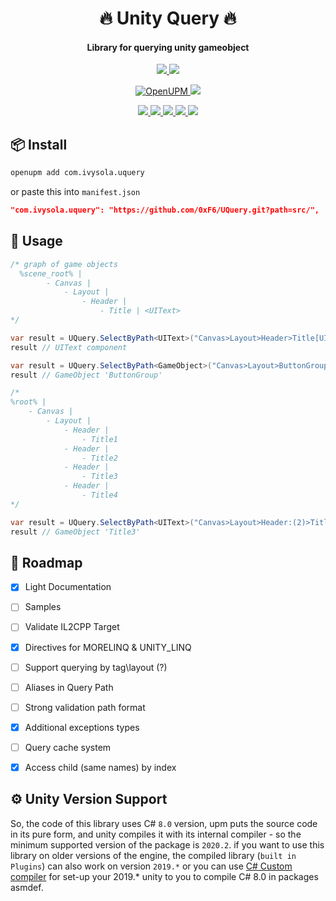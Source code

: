 <!-- Name -->
<h1 align="center">
  🔥 Unity Query 🔥
</h1>
<!-- desc -->
<h4 align="center">
  Library for querying unity gameobject
</h4>

<!-- classic badges -->
<p align="center">
  <a href="#">
    <img src="http://img.shields.io/:license-MIT-blue.svg">
  </a>
  <a href="https://github.com/0xF6/UQuery/releases">
    <img src="https://img.shields.io/github/release/0xF6/UQuery.svg?logo=github&style=flat">
  </a>
</p>

<!-- popup badges -->
<p align="center">
   <a href="https://openupm.com/packages/com.ivysola.uquery/">
    <img alt="OpenUPM" src="https://img.shields.io/npm/v/com.ivysola.uquery?label=openupm&registry_uri=https://package.openupm.com">
  </a>
  <a href="https://t.me/ivysola">
    <img src="https://img.shields.io/badge/Ask%20Me-Anything-1f425f.svg?style=popout-square&logo=telegram">
  </a>
</p>

<!-- big badges -->
<p align="center">
  <a href="#">
    <img src="https://forthebadge.com/images/badges/made-with-c-sharp.svg">
    <img src="https://forthebadge.com/images/badges/designed-in-ms-paint.svg">
    <img src="https://forthebadge.com/images/badges/ages-18.svg">
    <img src="https://ForTheBadge.com/images/badges/winter-is-coming.svg">
    <img src="https://forthebadge.com/images/badges/gluten-free.svg">
  </a>
</p>

## 📦 Install 

```bash
openupm add com.ivysola.uquery
```
or paste this into `manifest.json`
```json
"com.ivysola.uquery": "https://github.com/0xF6/UQuery.git?path=src/",
```


## 📌 Usage


```csharp
/* graph of game objects
  %scene_root% |
        - Canvas |
            - Layout |
                - Header |
                    - Title | <UIText>
*/

var result = UQuery.SelectByPath<UIText>("Canvas>Layout>Header>Title[UIText]");
result // UIText component

var result = UQuery.SelectByPath<GameObject>("Canvas>Layout>ButtonGroup");
result // GameObject 'ButtonGroup'

/*
%root% |
    - Canvas |
        - Layout |
            - Header |
                - Title1
            - Header |
                - Title2
            - Header |
                - Title3
            - Header |
                - Title4
*/

var result = UQuery.SelectByPath<UIText>("Canvas>Layout>Header:(2)>Title3");
result // GameObject 'Title3'
```


## 🧬 Roadmap

- [x] Light Documentation
- [ ] Samples
- [ ] Validate IL2CPP Target
- [x] Directives for MORELINQ & UNITY_LINQ
- [ ] Support querying by tag\layout (?)
- [ ] Aliases in Query Path
- [ ] Strong validation path format
- [x] Additional exceptions types
- [ ] Query cache system 
- [x] Access child (same names) by index


## ⚙️ Unity Version Support

So, the code of this library uses C# `8.0` version, upm puts the source code in its pure form, and unity compiles it with its internal compiler - so the minimum supported version of the package is `2020.2`.
if you want to use this library on older versions of the engine, the compiled library (`built in Plugins`) can also work on version `2019.*` or you can use [C# Custom compiler](https://github.com/mob-sakai/CSharpCompilerSettingsForUnity) for set-up your 2019.* unity to you to compile C# 8.0 in packages asmdef.
